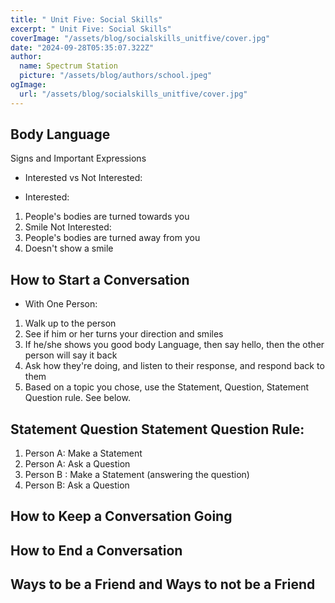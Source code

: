 ```yaml
---
title: " Unit Five: Social Skills"
excerpt: " Unit Five: Social Skills"
coverImage: "/assets/blog/socialskills_unitfive/cover.jpg"
date: "2024-09-28T05:35:07.322Z"
author:
  name: Spectrum Station
  picture: "/assets/blog/authors/school.jpeg"
ogImage:
  url: "/assets/blog/socialskills_unitfive/cover.jpg"
---
```

## Body Language
Signs and Important Expressions
- Interested vs Not Interested:
 
 - Interested:
 1. People's bodies are turned towards you
 2. Smile
 Not Interested: 
 1. People's bodies are turned away from you
 2. Doesn't show a smile

## How to Start a Conversation
- With One Person:
1. Walk up to the person 
2. See if him or her turns your direction and smiles
3. If he/she shows you good body Language, then say hello, then the other person will say it back 
4. Ask how they're doing, and listen to their response, and respond back to them
5. Based on a topic you chose, use the Statement, Question, Statement Question rule. See below.

## Statement Question Statement Question Rule:
1. Person A: Make a  Statement
2. Person A: Ask a Question
3. Person B : Make a Statement (answering the question)
4. Person B: Ask a Question


## How to Keep a Conversation Going


## How to End a Conversation


## Ways to be a Friend and Ways to not be a Friend
